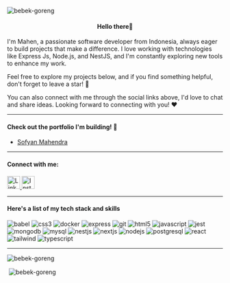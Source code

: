 <p align="left"> <img src="https://komarev.com/ghpvc/?username=bebek-goreng&label=Profile%20views&color=0e75b6&style=flat" alt="bebek-goreng" /> </p>
<h4 align="center">Hello there👋</h4>
<p>I'm Mahen, a passionate software developer from Indonesia, always eager to build projects that make a difference. I love working with technologies like Express Js, Node.js, and NestJS, and I'm constantly exploring new tools to enhance my work.

Feel free to explore my projects below, and if you find something helpful, don't forget to leave a star! 🌟

You can also connect with me through the social links above, I'd love to chat and share ideas. Looking forward to connecting with you! ❤️</p>


---

<h4>Check out the portfolio I'm building! 🌟</h4>

- [Sofyan Mahendra](https://sofyan-mahendra.vercel.app/)
 
 --- 

<h4 align="left">Connect with me:</h4>
<p align="left">
  <a href="https://linkedin.com/in/sofyan-mahendra" target="_blank">
    <img src="https://cdn2.iconfinder.com/data/icons/social-media-2285/512/1_Linkedin_unofficial_colored_svg-48.png" alt="LinkedIn" width="30" height="30"/>
  </a>
  
  <a href="https://instagram.com/bebekbetutuuuuuu" target="_blank">
    <img src="https://cdn2.iconfinder.com/data/icons/social-media-applications/64/social_media_applications_3-instagram-48.png" alt="Instagram" width="30" height="30"/>
  </a>
</p>

---

<h4 align="left">Here's a list of my tech stack and skills</h4>
<p align="left">
  <img src="https://img.shields.io/badge/Babel-F9DC3E?style=for-the-badge&logo=babel&logoColor=black" alt="babel" />
  <img src="https://img.shields.io/badge/CSS3-1572B6?style=for-the-badge&logo=css3&logoColor=white" alt="css3" />
  <img src="https://img.shields.io/badge/Docker-2496ED?style=for-the-badge&logo=docker&logoColor=white" alt="docker" />
  <img src="https://img.shields.io/badge/Express.js-404D59?style=for-the-badge&logo=express&logoColor=white" alt="express" />
  <img src="https://img.shields.io/badge/Git-F05032?style=for-the-badge&logo=git&logoColor=white" alt="git" />
  <img src="https://img.shields.io/badge/HTML5-E34F26?style=for-the-badge&logo=html5&logoColor=white" alt="html5" />
  <img src="https://img.shields.io/badge/JavaScript-F7DF1E?style=for-the-badge&logo=javascript&logoColor=black" alt="javascript" />
  <img src="https://img.shields.io/badge/Jest-C21325?style=for-the-badge&logo=jest&logoColor=white" alt="jest" />
  <img src="https://img.shields.io/badge/MongoDB-4EA94B?style=for-the-badge&logo=mongodb&logoColor=white" alt="mongodb" />
  <img src="https://img.shields.io/badge/MySQL-4479A1?style=for-the-badge&logo=mysql&logoColor=white" alt="mysql" />
  <img src="https://img.shields.io/badge/NestJS-E0234E?style=for-the-badge&logo=nestjs&logoColor=white" alt="nestjs" />
  <img src="https://img.shields.io/badge/Next.js-000000?style=for-the-badge&logo=next.js&logoColor=white" alt="nextjs" />
  <img src="https://img.shields.io/badge/Node.js-339933?style=for-the-badge&logo=node.js&logoColor=white" alt="nodejs" />
  <img src="https://img.shields.io/badge/PostgreSQL-336791?style=for-the-badge&logo=postgresql&logoColor=white" alt="postgresql" />
  <img src="https://img.shields.io/badge/React-20232A?style=for-the-badge&logo=react&logoColor=61DAFB" alt="react" />
  <img src="https://img.shields.io/badge/Tailwind_CSS-38B2AC?style=for-the-badge&logo=tailwind-css&logoColor=white" alt="tailwind" />
  <img src="https://img.shields.io/badge/TypeScript-3178C6?style=for-the-badge&logo=typescript&logoColor=white" alt="typescript" />
</p>

---

<p>
<img align="center" src="https://github-readme-streak-stats.herokuapp.com/?user=bebek-goreng&" alt="bebek-goreng" /> 
</p>
<p>
 &nbsp;<img align="center" src="https://github-readme-stats.vercel.app/api?username=bebek-goreng&show_icons=true&locale=en" alt="bebek-goreng" />
</p>




